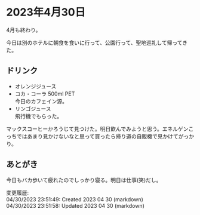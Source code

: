 # 2023年4月30日

4月も終わり。

今日は別のホテルに朝食を食いに行って、公園行って、聖地巡礼して帰ってきた。

## ドリンク

- オレンジジュース
- コカ・コーラ 500ml PET  
今日のカフェイン源。
- リンゴジュース  
飛行機でもらった。

マックスコーヒーかろうじて見つけた。明日飲んでみようと思う。エネルゲンこっちではあまり見かけないなと思って買ったら帰り道の自販機で見かけてがっかり。

## あとがき

今日もバカ歩いて疲れたのでしっかり寝る。明日は仕事(笑)だし。

変更履歴:  
04/30/2023 23:51:49: Created 2023 04 30 (markdown)  
04/30/2023 23:51:58: Updated 2023 04 30 (markdown)  
